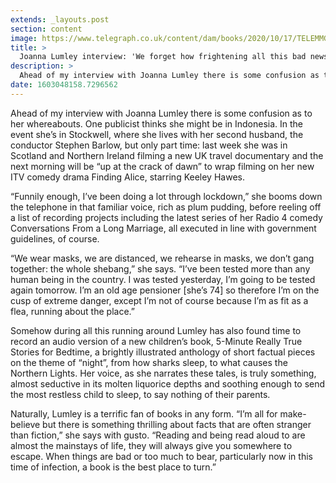 ```yaml
--- 
extends: _layouts.post 
section: content 
image: https://www.telegraph.co.uk/content/dam/books/2020/10/17/TELEMMGLPICT000142741527_trans_NvBQzQNjv4Bqs7SHRzYQtVfeiDQboc9BhuS6gvZ43nJq06FRqiUEyEY.jpeg?impolicy=logo-overlay 
title: > 
  Joanna Lumley interview: 'We forget how frightening all this bad news is for older people' 
description: > 
  Ahead of my interview with Joanna Lumley there is some confusion as to her whereabouts.“We wear masks, we are distanced, we rehearse in masks, we don’t gang together: the whole shebang,” she says.I was tested yesterday, I’m going to be tested again tomorrow.“Reading and being read aloud to are almost the mainstays of life, they will always give you somewhere to escape.When things are bad or too much to bear, particularly now in this time of infection, a book is the best place to turn.” 
date: 1603048158.7296562 
--- 
```

Ahead of my interview with Joanna Lumley there is some confusion as to her whereabouts. One publicist thinks she might be in Indonesia. In the event she’s in Stockwell, where she lives with her second husband, the conductor Stephen Barlow, but only part time: last week she was in Scotland and Northern Ireland filming a new UK travel documentary and the next morning will be “up at the crack of dawn” to wrap filming on her new ITV comedy drama Finding Alice, starring Keeley Hawes.

“Funnily enough, I’ve been doing a lot through lockdown,” she booms down the telephone in that familiar voice, rich as plum pudding, before reeling off a list of recording projects including the latest series of her Radio 4 comedy Conversations From a Long Marriage, all executed in line with government guidelines, of course.

“We wear masks, we are distanced, we rehearse in masks, we don’t gang together: the whole shebang,” she says. “I’ve been tested more than any human being in the country. I was tested yesterday, I’m going to be tested again tomorrow. I’m an old age pensioner [she’s 74] so therefore I’m on the cusp of extreme danger, except I’m not of course because I’m as fit as a flea, running about the place.”

Somehow during all this running around Lumley has also found time to record an audio version of a new children’s book, 5-Minute Really True Stories for Bedtime, a brightly illustrated anthology of short factual pieces on the theme of “night”, from how sharks sleep, to what causes the Northern Lights. Her voice, as she narrates these tales, is truly something, almost seductive in its molten liquorice depths and soothing enough to send the most restless child to sleep, to say nothing of their parents.

Naturally, Lumley is a terrific fan of books in any form. “I’m all for make-believe but there is something thrilling about facts that are often stranger than fiction,” she says with gusto. “Reading and being read aloud to are almost the mainstays of life, they will always give you somewhere to escape. When things are bad or too much to bear, particularly now in this time of infection, a book is the best place to turn.”